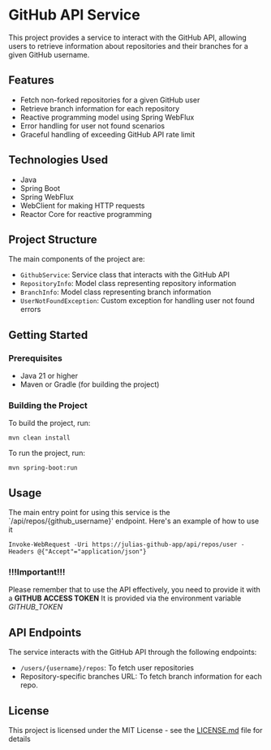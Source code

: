 # GitHub API Service

This project provides a service to interact with the GitHub API, allowing users to retrieve information about repositories and their branches for a given GitHub username.

## Features

- Fetch non-forked repositories for a given GitHub user
- Retrieve branch information for each repository
- Reactive programming model using Spring WebFlux
- Error handling for user not found scenarios
- Graceful handling of exceeding GitHub API rate limit

## Technologies Used

- Java
- Spring Boot
- Spring WebFlux
- WebClient for making HTTP requests
- Reactor Core for reactive programming

## Project Structure

The main components of the project are:

- `GithubService`: Service class that interacts with the GitHub API
- `RepositoryInfo`: Model class representing repository information
- `BranchInfo`: Model class representing branch information
- `UserNotFoundException`: Custom exception for handling user not found errors

## Getting Started

### Prerequisites

- Java 21 or higher
- Maven or Gradle (for building the project)

### Building the Project

To build the project, run:

```
mvn clean install
```

To run the project, run:

```
mvn spring-boot:run
```


## Usage

The main entry point for using this service is the `/api/repos/{github_username}' endpoint.
Here's an example of how to use it 
```shell
Invoke-WebRequest -Uri https://julias-github-app/api/repos/user -Headers @{"Accept"="application/json"}
```

### !!!Important!!!
Please remember that to use the API effectively, you need to provide it with a **GITHUB ACCESS TOKEN**
It is provided via the environment variable _GITHUB_TOKEN_



## API Endpoints
The service interacts with the GitHub API through the following endpoints:

* `/users/{username}/repos`: To fetch user repositories
* Repository-specific branches URL: To fetch branch information for each repo.

## License

This project is licensed under the MIT License - see the [LICENSE.md](LICENSE.md) file for details
